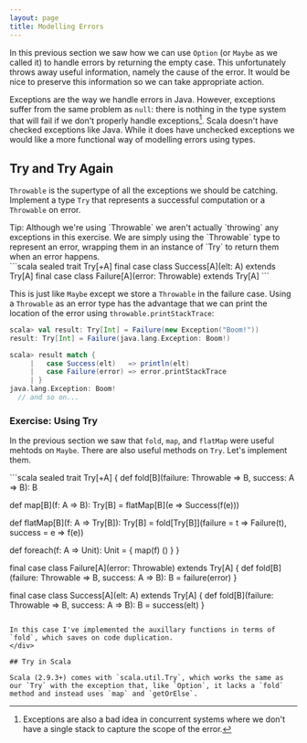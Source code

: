 ```yaml
---
layout: page
title: Modelling Errors
---
```


In this previous section we saw how we can use `Option` (or `Maybe` as we called it) to handle errors by returning the empty case. This unfortunately throws away useful information, namely the cause of the error. It would be nice to preserve this information so we can take appropriate action.

Exceptions are the way we handle errors in Java. However, exceptions suffer from the same problem as `null`: there is nothing in the type system that will fail if we don't properly handle exceptions[^concurrency]. Scala doesn't have checked exceptions like Java. While it does have unchecked exceptions we would like a more functional way of modelling errors using types.

[^concurrency]: Exceptions are also a bad idea in concurrent systems where we don't have a single stack to capture the scope of the error.

## Try and Try Again

`Throwable` is the supertype of all the exceptions we should be catching. Implement a type `Try` that represents a successful computation or a `Throwable` on error.

<div class="alert alert-info">
Tip: Although we're using `Throwable` we aren't actually `throwing` any exceptions in this exercise. We are simply using the `Throwable` type to represent an error, wrapping them in an instance of `Try` to return them when an error happens.
</div>

<div class="solution">
```scala
sealed trait Try[+A]
final case class Success[A](elt: A) extends Try[A]
final case class Failure[A](error: Throwable) extends Try[A]
```

This is just like `Maybe` except we store a `Throwable` in the failure case. Using a `Throwable` as an error type has the advantage that we can print the location of the error using `throwable.printStackTrace`:

```scala
scala> val result: Try[Int] = Failure(new Exception("Boom!"))
result: Try[Int] = Failure(java.lang.Exception: Boom!)

scala> result match {
     |   case Success(elt)   => println(elt)
     |   case Failure(error) => error.printStackTrace
     | }
java.lang.Exception: Boom!
  // and so on...
```
</div>

### Exercise: Using Try

In the previous section we saw that `fold`, `map`, and `flatMap` were useful mehtods on `Maybe`. There are also useful methods on `Try`. Let's implement them.

<div class="solution">
```scala
sealed trait Try[+A] {
  def fold[B](failure: Throwable => B, success: A => B): B

  def map[B](f: A => B): Try[B] =
    flatMap[B](e => Success(f(e)))

  def flatMap[B](f: A => Try[B]): Try[B] =
    fold[Try[B]](failure = t => Failure(t), success = e => f(e))

  def foreach(f: A => Unit): Unit = {
    map(f)
    ()
  }
}

final case class Failure[A](error: Throwable) extends Try[A] {
  def fold[B](failure: Throwable => B, success: A => B): B =
    failure(error)
}

final case class Success[A](elt: A) extends Try[A] {
  def fold[B](failure: Throwable => B, success: A => B): B =
    success(elt)
}
```

In this case I've implemented the auxillary functions in terms of `fold`, which saves on code duplication.
</div>

## Try in Scala

Scala (2.9.3+) comes with `scala.util.Try`, which works the same as our `Try` with the exception that, like `Option`, it lacks a `fold` method and instead uses `map` and `getOrElse`.
